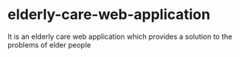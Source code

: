 # elderly-care-web-application
It is an elderly care web application which provides a solution to the problems of elder people
